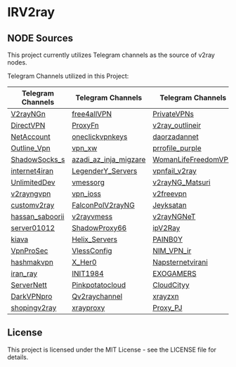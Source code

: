 # IRV2ray
## NODE Sources
This project currently utilizes Telegram channels as the source of v2ray nodes.

Telegram Channels utilized in this Project:

| Telegram Channels | Telegram Channels | Telegram Channels | Telegram Channels |
| -------- | -------- | -------- | -------- |
| [V2rayNGn](https://t.me/V2rayNGn) | [free4allVPN](https://t.me/free4allVPN) | [PrivateVPNs](https://t.me/PrivateVPNs) | [V2rayng_Fast](https://t.me/V2rayng_Fast) |
| [DirectVPN](https://t.me/DirectVPN) | [ProxyFn](https://t.me/ProxyFn) | [v2ray_outlineir](https://t.me/v2ray_outlineir) | [v2ray_swhil](https://t.me/) |
| [NetAccount](https://t.me/NetAccount) | [oneclickvpnkeys](https://t.me/oneclickvpnkeys) | [daorzadannet](https://t.me/daorzadannet) | [LoRd_uL4mo](https://t.me/LoRd_uL4mo) |
| [Outline_Vpn](https://t.me/Outline_Vpn) | [vpn_xw](https://t.me/vpn_xw) | [prrofile_purple](https://t.me/prrofile_purple) | [proxyymeliii](https://t.me/proxyymeliii) |
| [ShadowSocks_s](https://t.me/ShadowSocks_s) | [azadi_az_inja_migzare](https://t.me/azadi_az_inja_migzare) | [WomanLifeFreedomVPN](https://t.me/WomanLifeFreedomVPN) | [MsV2ray](https://t.me/MsV2ray) |
| [internet4iran](https://t.me/internet4iran) | [LegenderY_Servers](https://t.me/LegenderY_Servers) | [vpnfail_v2ray](https://t.me/vpnfail_v2ray) | [free_v2rayy](https://t.me/free_v2rayy) |
| [UnlimitedDev](https://t.me/UnlimitedDev) | [vmessorg](https://t.me/vmessorg) | [v2rayNG_Matsuri](https://t.me/v2rayNG_Matsuri) | [v2ray1_ng](https://t.me/v2ray1_ng) |
| [v2rayngvpn](https://t.me/v2rayngvpn) | [vpn_ioss](https://t.me/vpn_ioss) | [v2freevpn](https://t.me/v2freevpn) | [vless_vmess](https://t.me/vless_vmess) |
| [customv2ray](https://t.me/customv2ray) | [FalconPolV2rayNG](https://t.me/FalconPolV2rayNG) | [Jeyksatan](https://t.me/Jeyksatan) | [MTConfig](https://t.me/MTConfig) |
| [hassan_saboorii](https://t.me/hassan_saboorii) | [v2rayvmess](https://t.me/v2rayvmess) | [v2rayNGNeT](https://t.me/v2rayNGNeT) | [lagvpn13](https://t.me/lagvpn13) |
| [server01012](https://t.me/server01012) | [ShadowProxy66](https://t.me/ShadowProxy66) | [ipV2Ray](https://t.me/ipV2Ray) | [v2rayNG_VPNN](https://t.me/v2rayNG_VPNN) |
| [kiava](https://t.me/kiava) | [Helix_Servers](https://t.me/Helix_Servers) | [PAINB0Y](https://t.me/PAINB0Y) | [vmess_vless_v2rayng](https://t.me/vmess_vless_v2rayng) |
| [VpnProSec](https://t.me/VpnProSec) | [VlessConfig](https://t.me/VlessConfig) | [NIM_VPN_ir](https://t.me/NIM_VPN_ir) | [FreeIranT](https://t.me/FreeIranT) |
| [hashmakvpn](https://t.me/hashmakvpn) | [X_Her0](https://t.me/X_Her0) | [Napsternetvirani](https://t.me/Napsternetvirani) | [Cov2ray](https://t.me/Cov2ray) |
| [iran_ray](https://t.me/iran_ray) | [INIT1984](https://t.me/INIT1984) | [EXOGAMERS](https://t.me/EXOGAMERS) | [V2RayTz](https://t.me/V2RayTz) |
| [ServerNett](https://t.me/ServerNett) | [Pinkpotatocloud](https://t.me/Pinkpotatocloud) | [CloudCityy](https://t.me/CloudCityy) | [VmessProtocol](https://t.me/VmessProtocol) |
| [DarkVPNpro](https://t.me/DarkVPNpro) | [Qv2raychannel](https://t.me/Qv2raychannel) | [xrayzxn](https://t.me/xrayzxn) | [MehradLearn](https://t.me/MehradLearn) |
| [shopingv2ray](https://t.me/shopingv2ray) | [xrayproxy](https://t.me/xrayproxy) | [Proxy_PJ](https://t.me/Proxy_PJ) | [SafeNet_Server](https://t.me/SafeNet_Server) |


## License
This project is licensed under the MIT License - see the LICENSE file for details.
